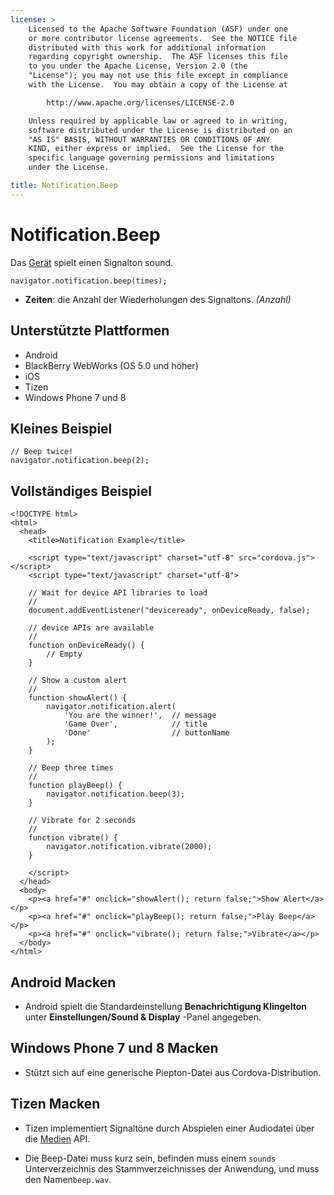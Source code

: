 ```yaml
---
license: >
    Licensed to the Apache Software Foundation (ASF) under one
    or more contributor license agreements.  See the NOTICE file
    distributed with this work for additional information
    regarding copyright ownership.  The ASF licenses this file
    to you under the Apache License, Version 2.0 (the
    "License"); you may not use this file except in compliance
    with the License.  You may obtain a copy of the License at

        http://www.apache.org/licenses/LICENSE-2.0

    Unless required by applicable law or agreed to in writing,
    software distributed under the License is distributed on an
    "AS IS" BASIS, WITHOUT WARRANTIES OR CONDITIONS OF ANY
    KIND, either express or implied.  See the License for the
    specific language governing permissions and limitations
    under the License.

title: Notification.Beep
---
```


# Notification.Beep

Das [Gerät](../device/device.html) spielt einen Signalton sound.

    navigator.notification.beep(times);
    

*   **Zeiten**: die Anzahl der Wiederholungen des Signaltons. *(Anzahl)*

## Unterstützte Plattformen

*   Android
*   BlackBerry WebWorks (OS 5.0 und höher)
*   iOS
*   Tizen
*   Windows Phone 7 und 8

## Kleines Beispiel

    // Beep twice!
    navigator.notification.beep(2);
    

## Vollständiges Beispiel

    <!DOCTYPE html>
    <html>
      <head>
        <title>Notification Example</title>
    
        <script type="text/javascript" charset="utf-8" src="cordova.js"></script>
        <script type="text/javascript" charset="utf-8">
    
        // Wait for device API libraries to load
        //
        document.addEventListener("deviceready", onDeviceReady, false);
    
        // device APIs are available
        //
        function onDeviceReady() {
            // Empty
        }
    
        // Show a custom alert
        //
        function showAlert() {
            navigator.notification.alert(
                'You are the winner!',  // message
                'Game Over',            // title
                'Done'                  // buttonName
            );
        }
    
        // Beep three times
        //
        function playBeep() {
            navigator.notification.beep(3);
        }
    
        // Vibrate for 2 seconds
        //
        function vibrate() {
            navigator.notification.vibrate(2000);
        }
    
        </script>
      </head>
      <body>
        <p><a href="#" onclick="showAlert(); return false;">Show Alert</a></p>
        <p><a href="#" onclick="playBeep(); return false;">Play Beep</a></p>
        <p><a href="#" onclick="vibrate(); return false;">Vibrate</a></p>
      </body>
    </html>
    

## Android Macken

*   Android spielt die Standardeinstellung **Benachrichtigung Klingelton** unter **Einstellungen/Sound & Display** -Panel angegeben.

## Windows Phone 7 und 8 Macken

*   Stützt sich auf eine generische Piepton-Datei aus Cordova-Distribution.

## Tizen Macken

*   Tizen implementiert Signaltöne durch Abspielen einer Audiodatei über die [Medien](../media/media.html) API.

*   Die Beep-Datei muss kurz sein, befinden muss einem `sounds` Unterverzeichnis des Stammverzeichnisses der Anwendung, und muss den Namen`beep.wav`.